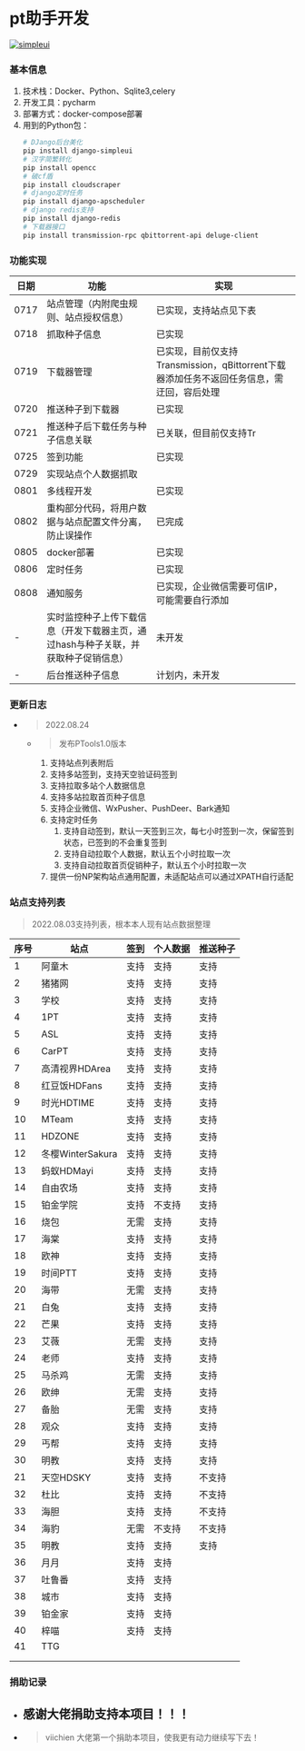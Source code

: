 # pt助手开发

[![simpleui](https://img.shields.io/badge/developing%20with-Simpleui-2077ff.svg)](https://github.com/newpanjing/simpleui)

### 基本信息

1. 技术栈：Docker、Python、Sqlite3,celery
2. 开发工具：pycharm
3. 部署方式：docker-compose部署
4. 用到的Python包：
   ```bash
   # DJango后台美化
   pip install django-simpleui
   # 汉字简繁转化
   pip install opencc
   # 破cf盾
   pip install cloudscraper
   # django定时任务
   pip install django-apscheduler
   # django redis支持
   pip install django-redis
   # 下载器接口
   pip install transmission-rpc qbittorrent-api deluge-client
   ```

### 功能实现

| 日期 | 功能                                                                               | 实现                                                                                      |
| ---- | ---------------------------------------------------------------------------------- | ----------------------------------------------------------------------------------------- |
| 0717 | 站点管理（内附爬虫规则、站点授权信息）                                             | 已实现，支持站点见下表                                                                    |
| 0718 | 抓取种子信息                                                                       | 已实现                                                                                    |
| 0719 | 下载器管理                                                                         | 已实现，目前仅支持Transmission，qBittorrent下载器添加任务不返回任务信息，需迂回，容后处理 |
| 0720 | 推送种子到下载器                                                                   | 已实现                                                                                    |
| 0721 | 推送种子后下载任务与种子信息关联                                                   | 已关联，但目前仅支持Tr                                                                    |
| 0725 | 签到功能                                                                           | 已实现                                                                                    |
| 0729 | 实现站点个人数据抓取                                                               |                                                                                           |
| 0801 | 多线程开发                                                                         | 已实现                                                                                    |
| 0802 | 重构部分代码，将用户数据与站点配置文件分离，防止误操作                             | 已完成                                                                                    |
| 0805 | docker部署                                                                         | 已实现                                                                                    |
| 0806 | 定时任务                                                                           | 已实现                                                                                    |
| 0808 | 通知服务                                                                           | 已实现，企业微信需要可信IP，可能需要自行添加                                              |
| -    | 实时监控种子上传下载信息（开发下载器主页，通过hash与种子关联，并获取种子促销信息） | 未开发                                                                                    |
| -    | 后台推送种子信息                                                                   | 计划内，未开发                                                                            |

### 更新日志

- > 2022.08.24
  >

  - > 发布PTools1.0版本
    >

    1. 支持站点列表附后
    2. 支持多站签到，支持天空验证码签到
    3. 支持拉取多站个人数据信息
    4. 支持多站拉取首页种子信息
    5. 支持企业微信、WxPusher、PushDeer、Bark通知
    6. 支持定时任务
       1. 支持自动签到，默认一天签到三次，每七小时签到一次，保留签到状态，已签到的不会重复签到
       2. 支持自动拉取个人数据，默认五个小时拉取一次
       3. 支持自动拉取首页促销种子，默认五个小时拉取一次
    7. 提供一份NP架构站点通用配置，未适配站点可以通过XPATH自行适配

### 站点支持列表

> 2022.08.03支持列表，根本本人现有站点数据整理

| 序号 | 站点             | 签到 | 个人数据 | 推送种子 |
| ---- | ---------------- | ---- | -------- | -------- |
| 1    | 阿童木           | 支持 | 支持     | 支持     |
| 2    | 猪猪网           | 支持 | 支持     | 支持     |
| 3    | 学校             | 支持 | 支持     | 支持     |
| 4    | 1PT              | 支持 | 支持     | 支持     |
| 5    | ASL              | 支持 | 支持     | 支持     |
| 6    | CarPT            | 支持 | 支持     | 支持     |
| 7    | 高清视界HDArea   | 支持 | 支持     | 支持     |
| 8    | 红豆饭HDFans     | 支持 | 支持     | 支持     |
| 9    | 时光HDTIME       | 支持 | 支持     | 支持     |
| 10   | MTeam            | 支持 | 支持     | 支持     |
| 11   | HDZONE           | 支持 | 支持     | 支持     |
| 12   | 冬樱WinterSakura | 支持 | 支持     | 支持     |
| 13   | 蚂蚁HDMayi       | 支持 | 支持     | 支持     |
| 14   | 自由农场         | 支持 | 支持     | 支持     |
| 15   | 铂金学院         | 支持 | 不支持   | 支持     |
| 16   | 烧包             | 无需 | 支持     | 支持     |
| 17   | 海棠             | 支持 | 支持     | 支持     |
| 18   | 欧神             | 支持 | 支持     | 支持     |
| 19   | 时间PTT          | 支持 | 支持     | 支持     |
| 20   | 海带             | 无需 | 支持     | 支持     |
| 21   | 白兔             | 支持 | 支持     | 支持     |
| 22   | 芒果             | 支持 | 支持     | 支持     |
| 23   | 艾薇             | 无需 | 支持     | 支持     |
| 24   | 老师             | 支持 | 支持     | 支持     |
| 25   | 马杀鸡           | 无需 | 支持     | 支持     |
| 26   | 欧绅             | 无需 | 支持     | 支持     |
| 27   | 备胎             | 无需 | 支持     | 支持     |
| 28   | 观众             | 支持 | 支持     | 支持     |
| 29   | 丐帮             | 支持 | 支持     | 支持     |
| 30   | 明教             | 支持 | 支持     | 支持     |
| 21   | 天空HDSKY        | 支持 | 支持     | 不支持   |
| 32   | 杜比             | 支持 | 支持     | 不支持   |
| 33   | 海胆             | 支持 | 支持     | 不支持   |
| 34   | 海豹             | 无需 | 不支持   | 不支持   |
| 35   | 明教             | 支持 | 支持     | 支持     |
| 36   | 月月             | 支持 | 支持     |          |
| 37   | 吐鲁番           | 支持 | 支持     |          |
| 38   | 城市             | 支持 | 支持     |          |
| 39   | 铂金家           | 支持 | 支持     |          |
| 40   | 梓喵             | 支持 | 支持     |          |
| 41   | TTG              |      |          |          |
|      |                  |      |          |          |
|      |                  |      |          |          |

### 捐助记录

- ## 感谢大佬捐助支持本项目！！！
- > viichien 大佬第一个捐助本项目，使我更有动力继续写下去！
  >

